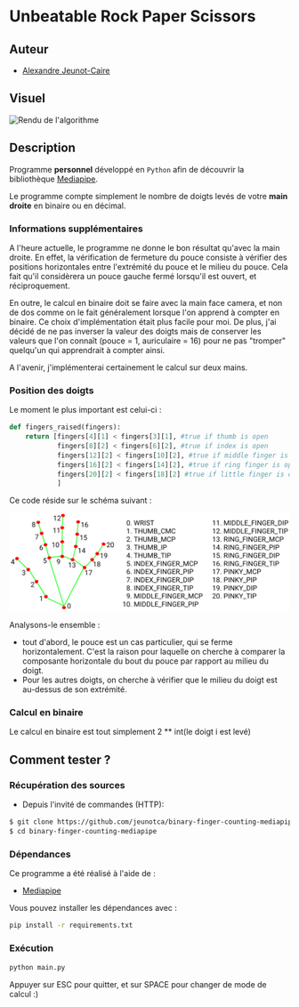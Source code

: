 # Unbeatable Rock Paper Scissors

## Auteur

- [Alexandre Jeunot-Caire](https://github.com/jeunotca)

## Visuel

<img src="./img/demo.gif" alt="Rendu de l'algorithme" style="margin: auto;"/>

## Description

Programme <b>personnel</b> développé en `Python` afin de découvrir la bibliothèque [Mediapipe](https://github.com/google/mediapipe).

Le programme compte simplement le nombre de doigts levés de votre **main droite** en binaire ou en décimal.

### Informations supplémentaires

A l'heure actuelle, le programme ne donne le bon résultat qu'avec la main droite. En effet, la vérification de fermeture du pouce consiste à vérifier des positions horizontales entre l'extrémité du pouce et le milieu du pouce. Cela fait qu'il considèrera un pouce gauche fermé lorsqu'il est ouvert, et réciproquement.

En outre, le calcul en binaire doit se faire avec la main face camera, et non de dos comme on le fait généralement lorsque l'on apprend à compter en binaire. Ce choix d'implémentation était plus facile pour moi. De plus, j'ai décidé de ne pas inverser la valeur des doigts mais de conserver les valeurs que l'on connaît (pouce = 1, auriculaire = 16) pour ne pas "tromper" quelqu'un qui apprendrait à compter ainsi.

A l'avenir, j'implémenterai certainement le calcul sur deux mains.

### Position des doigts

Le moment le plus important est celui-ci :

```python
def fingers_raised(fingers):
    return [fingers[4][1] < fingers[3][1], #true if thumb is open
            fingers[8][2] < fingers[6][2], #true if index is open
            fingers[12][2] < fingers[10][2], #true if middle finger is open
            fingers[16][2] < fingers[14][2], #true if ring finger is open
            fingers[20][2] < fingers[18][2] #true if little finger is open
            ]
```

Ce code réside sur le schéma suivant :

<img src="./img/hand_landmarks.png" alt="Description d'une main" style="magin: auto;"/>

Analysons-le ensemble :
- tout d'abord, le pouce est un cas particulier, qui se ferme horizontalement. C'est la raison pour laquelle on cherche à comparer la composante horizontale du bout du pouce par rapport au milieu du doigt.
- Pour les autres doigts, on cherche à vérifier que le milieu du doigt est au-dessus de son extrémité.

### Calcul en binaire

Le calcul en binaire est tout simplement 2 ** int(le doigt i est levé)

## Comment tester ?

### Récupération des sources

* Depuis l'invité de commandes (HTTP):
```bash
$ git clone https://github.com/jeunotca/binary-finger-counting-mediapipe.git
$ cd binary-finger-counting-mediapipe
```

### Dépendances

Ce programme a été réalisé à l'aide de :
- [Mediapipe](https://github.com/google/mediapipe)

Vous pouvez installer les dépendances avec :
```bash
pip install -r requirements.txt
```

### Exécution

```bash
python main.py
```

Appuyer sur ESC pour quitter, et sur SPACE pour changer de mode de calcul :)